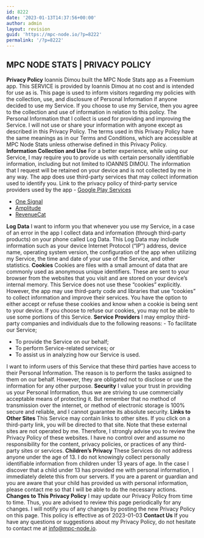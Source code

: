 ```yaml
---
id: 8222
date: '2023-01-13T14:37:56+00:00'
author: admin
layout: revision
guid: 'https://mpc-node.io/?p=8222'
permalink: '/?p=8222'
---
```


## MPC NODE STATS | PRIVACY POLICY

 **Privacy Policy** Ioannis Dimou built the MPC Node Stats app as a Freemium app. This SERVICE is provided by Ioannis Dimou at no cost and is intended for use as is. This page is used to inform visitors regarding my policies with the collection, use, and disclosure of Personal Information if anyone decided to use my Service. If you choose to use my Service, then you agree to the collection and use of information in relation to this policy. The Personal Information that I collect is used for providing and improving the Service. I will not use or share your information with anyone except as described in this Privacy Policy. The terms used in this Privacy Policy have the same meanings as in our Terms and Conditions, which are accessible at MPC Node Stats unless otherwise defined in this Privacy Policy. **Information Collection and Use** For a better experience, while using our Service, I may require you to provide us with certain personally identifiable information, including but not limited to IOANNIS DIMOU. The information that I request will be retained on your device and is not collected by me in any way. The app does use third-party services that may collect information used to identify you. Link to the privacy policy of third-party service providers used by the app - [Google Play Services](https://www.google.com/policies/privacy/)
- [One Signal](https://onesignal.com/privacy_policy)
- [Amplitude](https://amplitude.com/privacy)
- [RevenueCat](https://www.revenuecat.com/privacy)
 
 **Log Data** I want to inform you that whenever you use my Service, in a case of an error in the app I collect data and information (through third-party products) on your phone called Log Data. This Log Data may include information such as your device Internet Protocol (“IP”) address, device name, operating system version, the configuration of the app when utilizing my Service, the time and date of your use of the Service, and other statistics. **Cookies** Cookies are files with a small amount of data that are commonly used as anonymous unique identifiers. These are sent to your browser from the websites that you visit and are stored on your device’s internal memory. This Service does not use these “cookies” explicitly. However, the app may use third-party code and libraries that use “cookies” to collect information and improve their services. You have the option to either accept or refuse these cookies and know when a cookie is being sent to your device. If you choose to refuse our cookies, you may not be able to use some portions of this Service. **Service Providers** I may employ third-party companies and individuals due to the following reasons: - To facilitate our Service;
- To provide the Service on our behalf;
- To perform Service-related services; or
- To assist us in analyzing how our Service is used.
 
 I want to inform users of this Service that these third parties have access to their Personal Information. The reason is to perform the tasks assigned to them on our behalf. However, they are obligated not to disclose or use the information for any other purpose. **Security** I value your trust in providing us your Personal Information, thus we are striving to use commercially acceptable means of protecting it. But remember that no method of transmission over the internet, or method of electronic storage is 100% secure and reliable, and I cannot guarantee its absolute security. **Links to Other Sites** This Service may contain links to other sites. If you click on a third-party link, you will be directed to that site. Note that these external sites are not operated by me. Therefore, I strongly advise you to review the Privacy Policy of these websites. I have no control over and assume no responsibility for the content, privacy policies, or practices of any third-party sites or services. **Children’s Privacy** These Services do not address anyone under the age of 13. I do not knowingly collect personally identifiable information from children under 13 years of age. In the case I discover that a child under 13 has provided me with personal information, I immediately delete this from our servers. If you are a parent or guardian and you are aware that your child has provided us with personal information, please contact me so that I will be able to do the necessary actions. **Changes to This Privacy Policy** I may update our Privacy Policy from time to time. Thus, you are advised to review this page periodically for any changes. I will notify you of any changes by posting the new Privacy Policy on this page. This policy is effective as of 2023-01-03 **Contact Us** If you have any questions or suggestions about my Privacy Policy, do not hesitate to contact me at info@mpc-node.io. 